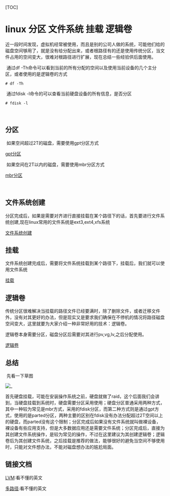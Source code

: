 [TOC]





# linux 分区 文件系统 挂载 逻辑卷

​	近一段时间发现，虚拟机经常被使用，而且是别的公司人做的系统，可能他们给的磁盘空间够用了，就是没有给分配出来，或者根路径有的还是使用传统分区，当文件占用的空间变大，很难对根路径进行扩展，现在总结一些经验供后面使用。



​	通过df -Th命令可以看到当前的所有分配的空间以及使用当前设备的几个主分区，或者使用的是逻辑卷的方式

```
# df -Th
```

​	通过fdisk -l命令的可以查看当前硬盘设备的所有信息，是否分区

```
# fdisk -l
```

​	

## 分区

​	如果空间超过2T的磁盘，需要使用gpt分区方式

[gpt分区](../20180717/linux_磁盘分区_parted.md)

​	如果空间在2T以内的磁盘，需要使用mbr分区方式

[mbr分区](../20180717/linux_磁盘分区_fdisk.md)

​	

## 文件系统创建

​	分区完成后，如果是需要对齐进行直接挂载在某个路径下的话，首先要进行文件系统创建,现在linux常用的文件系统是ext3,ext4,xfs系统

[文件系统创建](../20180718/linux_创建文件系统.md)



## 挂载

​	文件系统创建完成后，需要将文件系统挂载到某个路径下，挂载后，我们就可以使用文件系统

[挂载](../20180718/LINUX_挂载_卸载.md)



## 逻辑卷

​	传统分区很难解决当挂载的路径文件已经要满时，除了删除文件，或者迁移文件外，没有对其更好的办法，但是现实又是要求我们确保在不停机的情况将路径磁盘空间变大，这里就要为大家介绍一种非常好用的技术：逻辑卷。

​	逻辑卷本身需要分区，磁盘分区后需要对其进行pv,vg,lv,之后分配使用。



[逻辑卷](../20180718/LINUX_逻辑卷_CREATE_EXTEND.md)



## 总结



​	先看一下草图

![_](../img_src/000/2018-07-27_151044.png)

​	首先硬盘挂载，可能在安装操作系统之前，硬盘就做了raid，这个后面我们会讲到，当硬盘挂载到系统时，硬盘需要分区采用使用；硬盘分区普通采用两种方式，其中一种较为常见是mbr方式，采用的fdisk分区，而第二种方式则是通过gpt方式，使用的是parted分区，两种主要的区别在fdisk没有办法分配超过2T空间以上的硬盘，而parted没有这个限制；分区完成后如果没有文件系统就叫做裸设备，裸设备有些应用支持，但是大多数据应用还是需要文件系统；分区完成后，直接为其创建文件系统操作，是较为常见的操作，不过在这里建议为其创建逻辑卷；逻辑卷后为其创建文件系统，之后挂载是推荐的做法，能够很好的避免当空间不够使用时，只能对文件想办法，不能对磁盘想办法的尴尬局面。



## 链接文档

[LVM](../mirror/092011400995873486d7fc601495da5067511be722.pdf):看不懂的英文

[多路径](../mirror/09201140096a24fa07c86aa5125bea193e8595b16d.pdf):看不懂的英文



